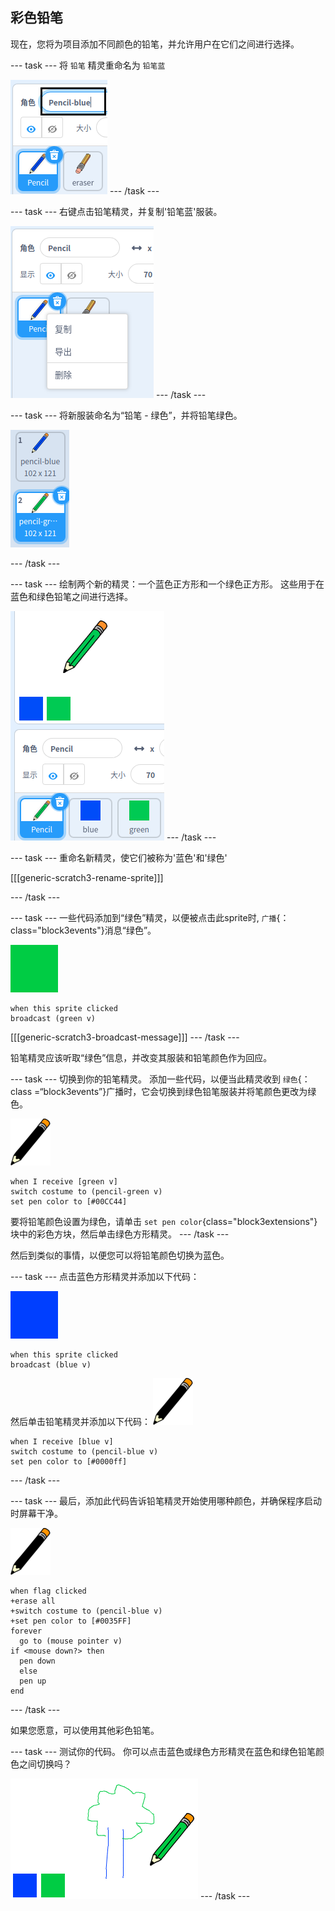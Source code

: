 ## 彩色铅笔

现在，您将为项目添加不同颜色的铅笔，并允许用户在它们之间进行选择。

\--- task \--- 将 `铅笔` 精灵重命名为 `铅笔蓝`

![重命名铅笔](images/rename-pencil.png) \--- /task \---

\--- task \--- 右键点击铅笔精灵，并复制'铅笔蓝'服装。

![截屏](images/paint-blue-duplicate.png) \--- /task \---

\--- task \--- 将新服装命名为“铅笔 - 绿色”，并将铅笔绿色。

![截屏](images/paint-pencil-green.png)

\--- /task \---

\--- task \--- 绘制两个新的精灵：一个蓝色正方形和一个绿色正方形。 这些用于在蓝色和绿色铅笔之间进行选择。

![截屏](images/paint-selectors.png) \--- /task \---

\--- task \--- 重命名新精灵，使它们被称为'蓝色'和'绿色'

[[[generic-scratch3-rename-sprite]]]

\--- /task \---

\--- task \--- 一些代码添加到“绿色”精灵，以便被点击此sprite时, `广播`{：class="block3events"}消息“绿色”。

![green square](images/green_square.png)

```blocks3
when this sprite clicked
broadcast (green v)
```

[[[generic-scratch3-broadcast-message]]] \--- /task \---

铅笔精灵应该听取“绿色”信息，并改变其服装和铅笔颜色作为回应。

\--- task \--- 切换到你的铅笔精灵。 添加一些代码，以便当此精灵收到 `绿色`{：class =“block3events”}广播时，它会切换到绿色铅笔服装并将笔颜色更改为绿色。

![铅笔](images/pencil.png)

```blocks3
when I receive [green v]
switch costume to (pencil-green v)
set pen color to [#00CC44]
```

要将铅笔颜色设置为绿色，请单击 `set pen color`{class="block3extensions"}块中的彩色方块，然后单击绿色方形精灵。 \--- /task \---

然后到类似的事情，以便您可以将铅笔颜色切换为蓝色。

\--- task \--- 点击蓝色方形精灵并添加以下代码：

![blue_square](images/blue_square.png)

```blocks3
when this sprite clicked
broadcast (blue v)
```

然后单击铅笔精灵并添加以下代码： ![铅笔](images/pencil.png)

```blocks3
when I receive [blue v]
switch costume to (pencil-blue v)
set pen color to [#0000ff]
```

\--- /task \---

\--- task \--- 最后，添加此代码告诉铅笔精灵开始使用哪种颜色，并确保程序启动时屏幕干净。

![铅笔](images/pencil.png)

```blocks3
when flag clicked
+erase all
+switch costume to (pencil-blue v)
+set pen color to [#0035FF]
forever
  go to (mouse pointer v)
if <mouse down?> then
  pen down
  else
  pen up
end
```

\--- /task \---

如果您愿意，可以使用其他彩色铅笔。

\--- task \--- 测试你的代码。 你可以点击蓝色或绿色方形精灵在蓝色和绿色铅笔颜色之间切换吗？

![截屏](images/paint-pens-test.png) \--- /task \---